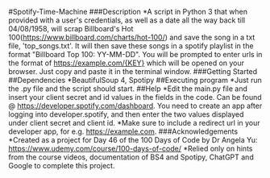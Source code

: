 #Spotify-Time-Machine
###Description
*A script in Python 3 that when provided with a user's credentials, as well as a date all the way back till 04/08/1958, will scrap Billboard's Hot 100(https://www.billboard.com/charts/hot-100/) and save the song in a txt file, 'top_songs.txt'. It will then save these songs in a spotify playlist in the format "Billboard Top 100: YY-MM-DD". You will be prompted to enter urls in the format of https://example.com/{KEY} which will be opened on your browser. Just copy and paste it in the terminal window.
###Getting Started
##Dependencies
*BeautifulSoup 4, Spotipy
##Executing program
*Just run the .py file and the script should start.
##Help
*Edit the main.py file and insert your client secret and id values in the fields in the code. Can be found @ https://developer.spotify.com/dashboard. You need to create an app after logging into developer.spotify, and then enter the two values displayed under client secret and client id.
*Make sure to include a redirect url in your developer app, for e.g. https://example.com.
###Acknowledgements
*Created as a project for Day 46 of the 100 Days of Code by Dr Angela Yu: https://www.udemy.com/course/100-days-of-code/
*Relied only on hints from the course videos, documentation of BS4 and Spotipy, ChatGPT and Google to complete this project.
